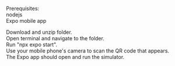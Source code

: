 Prerequisites: <br />
nodejs <br />
Expo mobile app<br />

Download and unzip folder. <br />
Open terminal and navigate to the folder. <br />
Run "npx expo start". <br />
Use your mobile phone's camera to scan the QR code that appears. <br />
The Expo app should open and run the simulator. <br />
